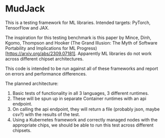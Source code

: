 # MudJack  
  
This is a testing framework for ML libraries. Intended targets: PyTorch, TensorFlow and JAX.  
  
The inspiration for this testing benchmark is this paper by Mince, Dinh, Kgomo, Thompson and Hooker (The Grand Illusion: The Myth of Software Portability and Implications for ML Progress)[https://arxiv.org/abs/2309.07181]. Apparently ML libraries do not work across different chipset architectures.  
  
This code is intended to be run against all of these frameworks and report on errors and performance differences.  
  
The planned architecture:  
1. Basic tests of functionality in all 3 languages, 3 different runtimes.  
2. These will be spun up in separate Container runtimes with an api endpoint.  
3. On calling the api endpoint, they will return a file (probably json, maybe csv?) with the results of the test.  
4. Using a Kubernetes framework and correctly managed nodes with the appropriate chips, we should be able to run this test across different chipsets.  
